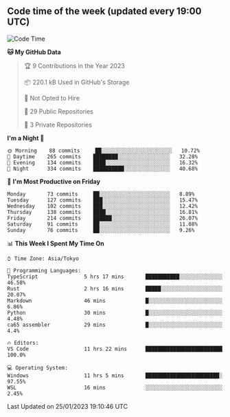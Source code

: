## Code time of the week (updated every 19:00 UTC)

<!--START_SECTION:waka-->
![Code Time](http://img.shields.io/badge/Code%20Time-1%2C497%20hrs%2053%20mins-blue)

**🐱 My GitHub Data** 

> 🏆 9 Contributions in the Year 2023
 > 
> 📦 220.1 kB Used in GitHub's Storage 
 > 
> 🚫 Not Opted to Hire
 > 
> 📜 29 Public Repositories 
 > 
> 🔑 3 Private Repositories  
 > 
**I'm a Night 🦉** 

```text
🌞 Morning    88 commits     ██░░░░░░░░░░░░░░░░░░░░░░░   10.72% 
🌆 Daytime    265 commits    ████████░░░░░░░░░░░░░░░░░   32.28% 
🌃 Evening    134 commits    ████░░░░░░░░░░░░░░░░░░░░░   16.32% 
🌙 Night      334 commits    ██████████░░░░░░░░░░░░░░░   40.68%

```
📅 **I'm Most Productive on Friday** 

```text
Monday       73 commits     ██░░░░░░░░░░░░░░░░░░░░░░░   8.89% 
Tuesday      127 commits    ███░░░░░░░░░░░░░░░░░░░░░░   15.47% 
Wednesday    102 commits    ███░░░░░░░░░░░░░░░░░░░░░░   12.42% 
Thursday     138 commits    ████░░░░░░░░░░░░░░░░░░░░░   16.81% 
Friday       214 commits    ██████░░░░░░░░░░░░░░░░░░░   26.07% 
Saturday     91 commits     ██░░░░░░░░░░░░░░░░░░░░░░░   11.08% 
Sunday       76 commits     ██░░░░░░░░░░░░░░░░░░░░░░░   9.26%

```


📊 **This Week I Spent My Time On** 

```text
⌚︎ Time Zone: Asia/Tokyo

💬 Programming Languages: 
TypeScript               5 hrs 17 mins       ███████████░░░░░░░░░░░░░░   46.58% 
Rust                     2 hrs 16 mins       █████░░░░░░░░░░░░░░░░░░░░   20.07% 
Markdown                 46 mins             █░░░░░░░░░░░░░░░░░░░░░░░░   6.86% 
Python                   30 mins             █░░░░░░░░░░░░░░░░░░░░░░░░   4.48% 
ca65 assembler           29 mins             █░░░░░░░░░░░░░░░░░░░░░░░░   4.4%

🔥 Editors: 
VS Code                  11 hrs 22 mins      █████████████████████████   100.0%

💻 Operating System: 
Windows                  11 hrs 5 mins       ████████████████████████░   97.55% 
WSL                      16 mins             ░░░░░░░░░░░░░░░░░░░░░░░░░   2.45%

```


 Last Updated on 25/01/2023 19:10:46 UTC
<!--END_SECTION:waka-->